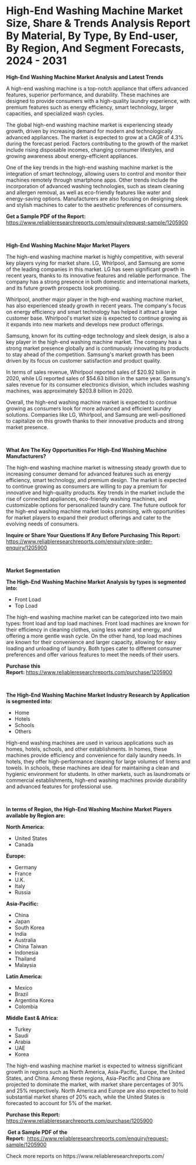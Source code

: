 <p><h1>High-End Washing Machine Market Size, Share & Trends Analysis Report By Material, By Type, By End-user, By Region, And Segment Forecasts, 2024 - 2031</h1></p><p><strong>High-End Washing Machine Market Analysis and Latest Trends</strong></p>
<p><p>A high-end washing machine is a top-notch appliance that offers advanced features, superior performance, and durability. These machines are designed to provide consumers with a high-quality laundry experience, with premium features such as energy efficiency, smart technology, larger capacities, and specialized wash cycles.</p><p>The global high-end washing machine market is experiencing steady growth, driven by increasing demand for modern and technologically advanced appliances. The market is expected to grow at a CAGR of 4.3% during the forecast period. Factors contributing to the growth of the market include rising disposable incomes, changing consumer lifestyles, and growing awareness about energy-efficient appliances.</p><p>One of the key trends in the high-end washing machine market is the integration of smart technology, allowing users to control and monitor their machines remotely through smartphone apps. Other trends include the incorporation of advanced washing technologies, such as steam cleaning and allergen removal, as well as eco-friendly features like water and energy-saving options. Manufacturers are also focusing on designing sleek and stylish machines to cater to the aesthetic preferences of consumers.</p></p>
<p><strong>Get a Sample PDF of the Report:&nbsp;</strong> <a href="https://www.reliableresearchreports.com/enquiry/request-sample/1205900">https://www.reliableresearchreports.com/enquiry/request-sample/1205900</a></p>
<p>&nbsp;</p>
<p><strong>High-End Washing Machine Major Market Players</strong></p>
<p><p>The high-end washing machine market is highly competitive, with several key players vying for market share. LG, Whirlpool, and Samsung are some of the leading companies in this market. LG has seen significant growth in recent years, thanks to its innovative features and reliable performance. The company has a strong presence in both domestic and international markets, and its future growth prospects look promising.</p><p>Whirlpool, another major player in the high-end washing machine market, has also experienced steady growth in recent years. The company's focus on energy efficiency and smart technology has helped it attract a large customer base. Whirlpool's market size is expected to continue growing as it expands into new markets and develops new product offerings.</p><p>Samsung, known for its cutting-edge technology and sleek design, is also a key player in the high-end washing machine market. The company has a strong market presence globally and is continuously innovating its products to stay ahead of the competition. Samsung's market growth has been driven by its focus on customer satisfaction and product quality.</p><p>In terms of sales revenue, Whirlpool reported sales of $20.92 billion in 2020, while LG reported sales of $54.63 billion in the same year. Samsung's sales revenue for its consumer electronics division, which includes washing machines, was approximately $203.8 billion in 2020.</p><p>Overall, the high-end washing machine market is expected to continue growing as consumers look for more advanced and efficient laundry solutions. Companies like LG, Whirlpool, and Samsung are well-positioned to capitalize on this growth thanks to their innovative products and strong market presence.</p></p>
<p>&nbsp;</p>
<p><strong>What Are The Key Opportunities For High-End Washing Machine Manufacturers?</strong></p>
<p><p>The high-end washing machine market is witnessing steady growth due to increasing consumer demand for advanced features such as energy efficiency, smart technology, and premium design. The market is expected to continue growing as consumers are willing to pay a premium for innovative and high-quality products. Key trends in the market include the rise of connected appliances, eco-friendly washing machines, and customizable options for personalized laundry care. The future outlook for the high-end washing machine market looks promising, with opportunities for market players to expand their product offerings and cater to the evolving needs of consumers.</p></p>
<p><strong>Inquire or Share Your Questions If Any Before Purchasing This Report:</strong> <a href="https://www.reliableresearchreports.com/enquiry/pre-order-enquiry/1205900">https://www.reliableresearchreports.com/enquiry/pre-order-enquiry/1205900</a></p>
<p>&nbsp;</p>
<p><strong>Market Segmentation</strong></p>
<p><strong>The High-End Washing Machine Market Analysis by types is segmented into:</strong></p>
<p><ul><li>Front Load</li><li>Top Load</li></ul></p>
<p><p>The high-end washing machine market can be categorized into two main types: front load and top load machines. Front load machines are known for their efficiency in cleaning clothes, using less water and energy, and offering a more gentle wash cycle. On the other hand, top load machines are known for their convenience and larger capacity, allowing for easy loading and unloading of laundry. Both types cater to different consumer preferences and offer various features to meet the needs of their users.</p></p>
<p><strong>Purchase this Report:&nbsp;</strong><a href="https://www.reliableresearchreports.com/purchase/1205900">https://www.reliableresearchreports.com/purchase/1205900</a></p>
<p>&nbsp;</p>
<p><strong>The High-End Washing Machine Market Industry Research by Application is segmented into:</strong></p>
<p><ul><li>Home</li><li>Hotels</li><li>Schools</li><li>Others</li></ul></p>
<p><p>High-end washing machines are used in various applications such as homes, hotels, schools, and other establishments. In homes, these machines provide efficiency and convenience for daily laundry needs. In hotels, they offer high-performance cleaning for large volumes of linens and towels. In schools, these machines are ideal for maintaining a clean and hygienic environment for students. In other markets, such as laundromats or commercial establishments, high-end washing machines provide durability and advanced features for professional use.</p></p>
<p>&nbsp;</p>
<p><strong>In terms of Region, the High-End Washing Machine Market Players available by Region are:</strong></p>
<p>
    <p> <strong> North America: </strong>
        <ul>
            <li>United States</li>
            <li>Canada</li>
        </ul>
        </p> 
    <p> <strong> Europe: </strong>
        <ul>
            <li>Germany</li>
            <li>France</li>
            <li>U.K.</li>
            <li>Italy</li>
            <li>Russia</li>
        </ul>
        </p> 
    <p> <strong> Asia-Pacific: </strong>
        <ul>
            <li>China</li>
            <li>Japan</li>
            <li>South Korea</li>
            <li>India</li>
            <li>Australia</li>
            <li>China Taiwan</li>
            <li>Indonesia</li>
            <li>Thailand</li>
            <li>Malaysia</li>
        </ul>
        </p> 
    <p> <strong> Latin America: </strong>
        <ul>
            <li>Mexico</li>
            <li>Brazil</li>
            <li>Argentina Korea</li>
            <li>Colombia</li>
        </ul>
        </p> 
    <p> <strong> Middle East & Africa: </strong>
        <ul>
            <li>Turkey</li>
            <li>Saudi</li>
            <li>Arabia</li>
            <li>UAE</li>
            <li>Korea</li>
        </ul>
    </p>
    </p>
<p><p>The high-end washing machine market is expected to witness significant growth in regions such as North America, Asia-Pacific, Europe, the United States, and China. Among these regions, Asia-Pacific and China are projected to dominate the market, with market share percentages of 30% and 25% respectively. North America and Europe are also expected to hold substantial market shares of 20% each, while the United States is forecasted to account for 5% of the market.</p></p>
<p><strong>Purchase this Report: </strong><a href="https://www.reliableresearchreports.com/purchase/1205900">https://www.reliableresearchreports.com/purchase/1205900</a></p>
<p>&nbsp;<strong>Get a Sample PDF of the Report:&nbsp;&nbsp;</strong><a href="https://www.reliableresearchreports.com/enquiry/request-sample/1205900">https://www.reliableresearchreports.com/enquiry/request-sample/1205900</a></p>
<p><strong></strong></p>
<p>Check more reports on https://www.reliableresearchreports.com/</p>